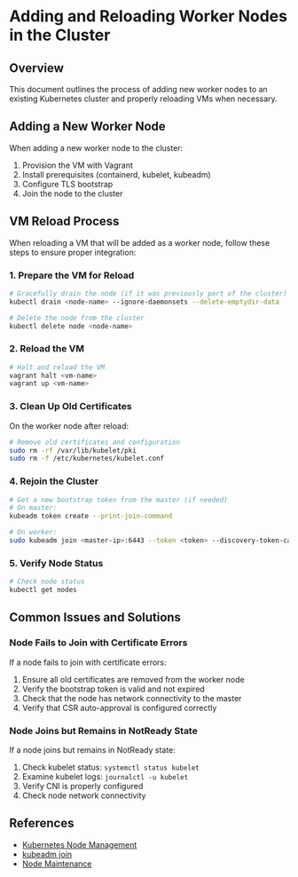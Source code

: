 # Adding and Reloading Worker Nodes in the Cluster

## Overview

This document outlines the process of adding new worker nodes to an existing Kubernetes cluster and properly reloading VMs when necessary.

## Adding a New Worker Node

When adding a new worker node to the cluster:

1. Provision the VM with Vagrant
2. Install prerequisites (containerd, kubelet, kubeadm)
3. Configure TLS bootstrap
4. Join the node to the cluster

## VM Reload Process

When reloading a VM that will be added as a worker node, follow these steps to ensure proper integration:

### 1. Prepare the VM for Reload

```bash
# Gracefully drain the node (if it was previously part of the cluster)
kubectl drain <node-name> --ignore-daemonsets --delete-emptydir-data

# Delete the node from the cluster
kubectl delete node <node-name>
```

### 2. Reload the VM

```bash
# Halt and reload the VM
vagrant halt <vm-name>
vagrant up <vm-name>
```

### 3. Clean Up Old Certificates

On the worker node after reload:

```bash
# Remove old certificates and configuration
sudo rm -rf /var/lib/kubelet/pki
sudo rm -f /etc/kubernetes/kubelet.conf
```

### 4. Rejoin the Cluster

```bash
# Get a new bootstrap token from the master (if needed)
# On master:
kubeadm token create --print-join-command

# On worker:
sudo kubeadm join <master-ip>:6443 --token <token> --discovery-token-ca-cert-hash <hash>
```

### 5. Verify Node Status

```bash
# Check node status
kubectl get nodes
```

## Common Issues and Solutions

### Node Fails to Join with Certificate Errors

If a node fails to join with certificate errors:

1. Ensure all old certificates are removed from the worker node
2. Verify the bootstrap token is valid and not expired
3. Check that the node has network connectivity to the master
4. Verify that CSR auto-approval is configured correctly

### Node Joins but Remains in NotReady State

If a node joins but remains in NotReady state:

1. Check kubelet status: `systemctl status kubelet`
2. Examine kubelet logs: `journalctl -u kubelet`
3. Verify CNI is properly configured
4. Check node network connectivity

## References

- [Kubernetes Node Management](https://kubernetes.io/docs/concepts/architecture/nodes/)
- [kubeadm join](https://kubernetes.io/docs/reference/setup-tools/kubeadm/kubeadm-join/)
- [Node Maintenance](https://kubernetes.io/docs/tasks/administer-cluster/safely-drain-node/)